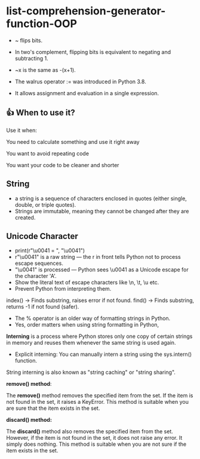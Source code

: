 # list-comprehension-generator-function-OOP
- ~ flips bits.
- In two's complement, flipping bits is equivalent to negating and subtracting 1.
- ~x is the same as -(x+1).

- The walrus operator := was introduced in Python 3.8.

- It allows assignment and evaluation in a single expression.

## 👍 When to use it?
Use it when:

You need to calculate something and use it right away

You want to avoid repeating code

You want your code to be cleaner and shorter

## String
- a string is a sequence of characters enclosed in quotes (either single, double, or triple quotes). 
- Strings are immutable, meaning they cannot be changed after they are created.

## Unicode Character
- print(r"\u0041 = ", "\u0041")
- r"\u0041" is a raw string — the r in front tells Python not to process escape sequences.
- "\u0041" is processed — Python sees \u0041 as a Unicode escape for the character 'A'.
- Show the literal text of escape characters like \n, \t, \u etc.
- Prevent Python from interpreting them.

index() → Finds substring, raises error if not found.
find() → Finds substring, returns -1 if not found (safer).


- The % operator is an older way of formatting strings in Python.
- Yes, order matters when using string formatting in Python,


**Interning** is a process where Python stores only one copy of certain strings in memory and reuses them whenever the same string is used again.
- Explicit interning: You can manually intern a string using the sys.intern() function.


String interning is also known as "string caching" or "string sharing".

**remove() method**:

The **remove()** method removes the specified item from the set.
If the item is not found in the set, it raises a KeyError.
This method is suitable when you are sure that the item exists in the set.

**discard() method:**

The **discard()** method also removes the specified item from the set.
However, if the item is not found in the set, it does not raise any error. It simply does nothing.
This method is suitable when you are not sure if the item exists in the set.
